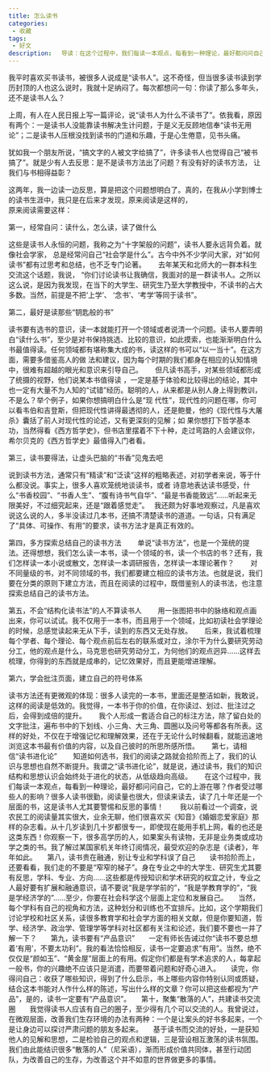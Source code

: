 ```yaml
---
title: 怎么读书
categories:
 - 收藏
tags:
 - 好文
description: 　导读：在这个过程中，我们每读一本观点，每看到一种理论，最好都问问自己，它的上游在哪？作者受过哪些人的影响？很多人读书很勤，阅读量也很大，但读来读去，读了几十年还是一个层面的书，这是读书人尤其要警惕和反思的事情！  
--- 
```

  我平时喜欢买书读书，被很多人说成是“读书人”。这不奇怪，但当很多读书读到学历封顶的人也这么说时，我就十足纳闷了。每次都想问一句：你读了那么多年头，还不是读书人么？  
  
  上周，有人在人民日报上写一篇评论，说“读书人为什么不读书了”。依我看，原因有两个：一是读书人没能靠读书解决生计问题，于是义无反顾地信奉“读书无用论”；二是读书人压根没找到读书的门道和乐趣，于是心生倦意，见书头痛。  
  
  犹如我一个朋友所说，“搞文字的人被文字给搞了”，许多读书人也觉得自己“被书搞了”。就是少有人去反思：是不是读书方法出了问题？有没有好的读书方法，
让我们与书相得益彰？  
  
  这两年，我一边读一边反思，算是把这个问题想明白了。真的，在我从小学到博士的读书生涯中，我只是在后来才发现，原来阅读是这样的，  
原来阅读需要这样：  
  
  第一，经常自问：读什么，怎么读，读了做什么　　
  
  这些是读书人永恒的问题，我称之为“十字架般的问题”，读书人要永远背负着。就像社会学家，
总是经常问自己“社会学是什么”。古今中外不少学问大家，对“如何读书”都有过思考和总结，也不乏专门论著。　　
去年某天和北师大的一群本科生交流这个话题，我说，
“你们讨论读书让我确信，我面对的是一群读书人。之所以这么说，是因为我发现，在当下的大学生、研究生乃至大学教授中，不读书的占大多数。当然，前提是不把‘上学’、
‘念书’、‘考学’等同于读书”。　　
  
  第二，最好是读那些“钥匙般的书”　　
  
  读书要有选书的意识，读一本就能打开一个领域或者说清一个问题。读书人要弄明白“读什么书”，至少是对书保持挑选、比较的意识，如此摸索，也能渐渐明白什么书最值得读。任何领域都有堪称集大成的书，读这样的书可以“以一当十”。在这方面，需要多借鉴高人的做
法和建议，因为每个时期的我们都身在相应的认知情境中，很难有超越的眼光和意识来引导自己。　　
但凡读书高手，对某些领域都形成了统摄的视野，他们说某本书值得读
，一定是基于体验和比较得出的结论，其中也一定有大量不为人知的“试错”经历。聪明的人，从来都是从别人身上得到教训，不是么？举个例子，如果你想搞明白什么是“现
代性”，现代性的问题在哪，你可以看韦伯和吉登斯，但把现代性讲得最透彻的人，还是鲍曼，他的《现代性与大屠杀》囊括了前人对现代性的论述，又有更深刻的见解；如
果你想打下哲学基本功，当然得看《西方哲学史》，但书店里摆着不下十种，走过弯路的人会建议你，希尔贝克的《西方哲学史》最值得入门者看。　　
  
  第三，读书要得法，让虚头巴脑的“书香”见鬼去吧　　
  
  说到读书方法，通常只有“精读”和“泛读”这样的粗略表述，对初学者来说，等于什么都没说。事实上，很多人喜欢笼统地谈读书，或者
诗意地表达读书感受，什么“书香校园”、“书香人生”、“腹有诗书气自华”、“最是书香能致远”……听起来无限美好，不过细究起来，还是“跟着感觉走”。　
我还颇为好事地观察过，凡是喜欢说这么说的人，多半没读过几本书，还搞不清楚读书的道道。一句话，只有满足了“具体、可操作、有用”的要求，读书方法才是真正有效的。　　
  
  第四，多方探索总结自己的读书方法　　
单说“读书方法”，也是一个笼统的提法。还得想想，我们怎么读一本书，读一个领域的书，读一个书店的书？还有，我们怎样读一本小说或散文，怎样读一本调研报告，怎样读一本理论著作？　　
对不同量级的书，对不同领域的书，我们都要建立相应的读书方法。也就是说，我们要在分类的原则下建立方法，而且在阅读的过程中，既借鉴别人的读书法，也注意探索总结自己的读书方法。　　
  
  第五，不会“结构化读书法”的人不算读书人　　
用一张图把书中的脉络和观点画出来，你可以试试。我不仅用于一本书，而且用于一个领域，比如初读社会学理论的时候，总感觉读起来无从下手，读到的东西又无处存放。　　
后来，我试着梳理每个学者、每个理论、每个观点前后左右的联系或对立，涂尔干为什么要研究劳动分工，他的观点是什么，马克思也研究劳动分工，为何他们的观点迥异……这样去梳理，你得到的东西就是成串的，记忆效果好，而且更能增进理解。　　
  
  第六，学会批注页面，建立自己的符号体系　　
  
  读书方法还有更微观的体现：很多人读完的一本书，里面还是整洁如新，我敢说，这样的阅读是低效的。我觉得，一本书于你的价值，在你读过、划过、批注过之后，会得到成倍的提升。　　
我个人形成一套适合自己的标注方法，除了留白处的文字批注，遍布书中的下划线、小三角、大三角、圆圈以及问号等都各有所表。这样的好处，不仅在于增强记忆和理解效果，还在于无论什么时候翻看，就能迅速地浏览这本书最有价值的内容，以及自己彼时的所思所感所悟。　　
第七，请相信“读书进化论”　　
知道如何选书，我们的阅读之路就会拾阶而上了，我们的认识与思想也自然不断提升。我谓之“读书进化论”，就是说，通过读书，我们的知识结构和思想认识会始终处于进化的状态，从低级趋向高级。　　
在这个过程中，我们每读一本观点，每看到一种理论，最好都问问自己，它的上游在哪？作者受过哪些人的影响？很多人读书很勤，阅读量也很大，但读来读去，读了几十年还是一个层面的书，这是读书人尤其要警惕和反思的事情！　　
我以前看过一个调查，说农民工的阅读量其实很大，业余无聊，他们很喜欢买《知音》《婚姻恋爱家庭》那样的杂志看。从十几岁读到几十岁都很专一，即使现在能用手机上网，看的也还是这类东西！你观察一下，很多高学历的人，如果案头有读物，无非是业务类或成功学之类的书。我了解过某国家机关年终订阅情况，最受欢迎的杂志是《读者》，年年如此。　　第八，读书贵在融通，别让专业和学科误了自己　　读书拾阶而上，还要看看，我们走的不要是“窄窄的梯子”。身在专业之中的大学生、研究生尤其要有反思，学科、专业、方向……这些都是传授知识和学术研究的权宜之计，专业之人最好要有扩展和融通意识，请不要说“我是学学前的”，“我是学教育学的”，“我是学经济学的”……至少，你要在社会科学这个层面上定位和发展自己。　　当然，每个学科有自己的视角和方法，这种划分和训练也不宜排斥。比如，这个学期我们讨论学校和社区关系，读很多教育学和社会学方面的相关文献，但是你要知道，哲学、经济学、政治学、管理学等学科对社区都有关注和论述，我们要不要也一并了解一下？　　第九，读书要有“产品意识”　　一定有师长告诫过你“读书不要总想着‘有用’，不要太功利”。我的看法恰恰相反，读书一定要追求“有用”。当然，绝不仅仅是“颜如玉”、“黄金屋”层面上的有用。假定你们都是有学术追求的人，每拿起一般书，你的兴趣绝不应该只是消遣，而要带着问题和好奇心进入。　　读完，你得问自己：收获了哪些知识，得到了什么启示，书上哪些内容你特别认同或质疑，结合这本书能对人作什么样的陈述，写出什么样的文章？你可以把这些都视为“产品”，是的，读书一定要有“产品意识”。　　第十，聚集“散落的人”，共建读书交流圈　　我觉得读书人应该有自己的圈子，至少得有几个可以交流的人。我曾说过，在微观层面，改善我们生存环境的办法有两种：一个是让案头的好书多起来，一个是让身边可以探讨严肃问题的朋友多起来。　　基于读书而交流的好处，一是获知他人的见解和思想，二是检验自己的观点和逻辑，三是营设相互激荡的读书氛围。　
我们由此能结识很多“散落的人”（尼采语），渐而形成价值共同体，甚至行动团队，为改善自己的生存，为改善这个并不如意的世界做更多的事情。

